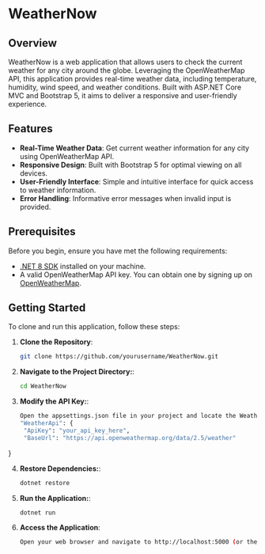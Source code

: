 # WeatherNow

## Overview
WeatherNow is a web application that allows users to check the current weather for any city around the globe. Leveraging the OpenWeatherMap API, this application provides real-time weather data, including temperature, humidity, wind speed, and weather conditions. Built with ASP.NET Core MVC and Bootstrap 5, it aims to deliver a responsive and user-friendly experience.

## Features
- **Real-Time Weather Data**: Get current weather information for any city using OpenWeatherMap API.
- **Responsive Design**: Built with Bootstrap 5 for optimal viewing on all devices.
- **User-Friendly Interface**: Simple and intuitive interface for quick access to weather information.
- **Error Handling**: Informative error messages when invalid input is provided.

## Prerequisites
Before you begin, ensure you have met the following requirements:
- [.NET 8 SDK](https://dotnet.microsoft.com/download/dotnet/8.0) installed on your machine.
- A valid OpenWeatherMap API key. You can obtain one by signing up on [OpenWeatherMap](https://openweathermap.org/).

## Getting Started

To clone and run this application, follow these steps:

1. **Clone the Repository**:
   ```bash
   git clone https://github.com/yourusername/WeatherNow.git

2. **Navigate to the Project Directory:**:
   ```bash
   cd WeatherNow

3. **Modify the API Key:**:
   ```bash
   Open the appsettings.json file in your project and locate the WeatherApi section. You will need to replace the placeholder API key with your actual OpenWeatherMap API key:
   "WeatherApi": {
    "ApiKey": "your_api_key_here", 
    "BaseUrl": "https://api.openweathermap.org/data/2.5/weather"
  }

4. **Restore Dependencies:**:
   ```bash
   dotnet restore

5. **Run the Application:**:
   ```bash
   dotnet run

6. **Access the Application**:
   ```bash
   Open your web browser and navigate to http://localhost:5000 (or the URL shown in the terminal) to see the application in action. 

   
